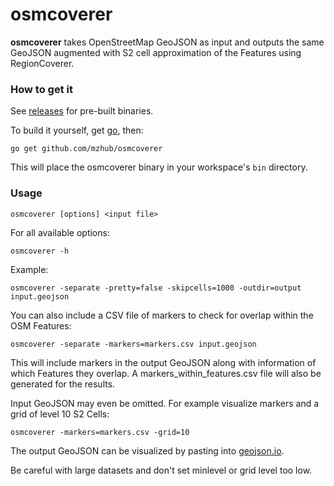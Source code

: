 osmcoverer
==========

**osmcoverer** takes OpenStreetMap GeoJSON as input and outputs the same GeoJSON augmented with S2 cell approximation of the Features using RegionCoverer.

### How to get it

See [releases](https://github.com/MzHub/osmcoverer/releases) for pre-built binaries.

To build it yourself, get [go](https://golang.org/doc/install), then:

    go get github.com/mzhub/osmcoverer

This will place the osmcoverer binary in your workspace's ``bin`` directory.

### Usage

    osmcoverer [options] <input file>

For all available options:

    osmcoverer -h

Example:

    osmcoverer -separate -pretty=false -skipcells=1000 -outdir=output input.geojson

You can also include a CSV file of markers to check for overlap within the OSM Features:

    osmcoverer -separate -markers=markers.csv input.geojson

This will include markers in the output GeoJSON along with information of which Features they overlap. A markers_within_features.csv file will also be generated for the results.

Input GeoJSON may even be omitted. For example visualize markers and a grid of level 10 S2 Cells:

    osmcoverer -markers=markers.csv -grid=10

The output GeoJSON can be visualized by pasting into [geojson.io](http://geojson.io).

Be careful with large datasets and don't set minlevel or grid level too low.
